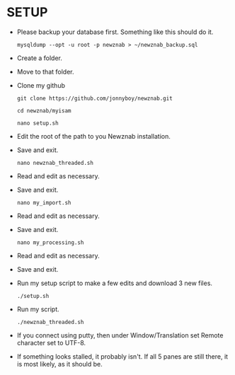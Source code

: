 # SETUP

 * Please backup your database first. Something like this should do it.

    `mysqldump --opt -u root -p newznab > ~/newznab_backup.sql`

 * Create a folder.
 * Move to that folder.
 * Clone my github

    `git clone https://github.com/jonnyboy/newznab.git`
    
    `cd newznab/myisam`
    
    `nano setup.sh`

 * Edit the root of the path to you Newznab installation.
 * Save and exit.

    `nano newznab_threaded.sh`

 * Read and edit as necessary.
 * Save and exit.

    `nano my_import.sh`

 * Read and edit as necessary.
 * Save and exit.

    `nano my_processing.sh`

 * Read and edit as necessary.
 * Save and exit.

 * Run my setup script to make a few edits and download 3 new files.

    `./setup.sh`

 * Run my script.

    `./newznab_threaded.sh`
    
 * If you connect using putty, then under Window/Translation set Remote character set to UTF-8.

 * If something looks stalled, it probably isn't. If all 5 panes are still there, it is most likely, as it should be.
